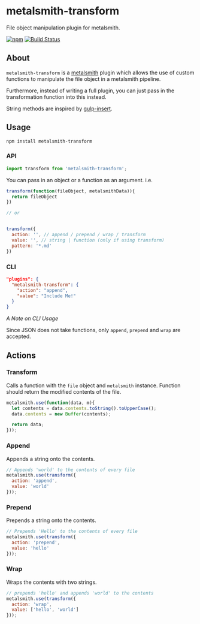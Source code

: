 # metalsmith-transform
File object manipulation plugin for metalsmith.

[![npm](https://img.shields.io/npm/v/metalsmith-transform.svg)](https://www.npmjs.com/package/metalsmith-transform)
[![Build Status](https://img.shields.io/travis/yeojz/metalsmith-transform.svg)](https://travis-ci.org/yeojz/metalsmith-transform)

## About
`metalsmith-transform` is a [metalsmith](http://http://www.metalsmith.io/) plugin which allows the use of custom functions to manipulate the file object in a metalsmith pipeline. 

Furthermore, instead of writing a full plugin, you can just pass in the transformation function into this instead.

String methods are inspired by [gulp-insert](https://www.npmjs.com/package/gulp-insert).


## Usage

```
npm install metalsmith-transform
```

### API
```js
import transform from 'metalsmith-transform';
```

You can pass in an object or a function as an argument. i.e.

```js
transform(function(fileObject, metalsmithData)){
  return fileObject
})

// or


transform({
  action: '', // append / prepend / wrap / transform
  value: '', // string | function (only if using transform)
  pattern: '*.md'
})
```


### CLI
```json
"plugins": {
  "metalsmith-transform": {
    "action": "append",
    "value": "Include Me!"
  }
}
```

*A Note on CLI Usage*

Since JSON does not take functions, only `append`, `prepend` and `wrap` are accepted.


## Actions


### Transform

Calls a function with the `file` object and `metalsmith` instance.
Function should return the modified contents of the file.

```js
metalsmith.use(function(data, m){
  let contents = data.contents.toString().toUpperCase();
  data.contents = new Buffer(contents);

  return data;
})); 
```

### Append

Appends a string onto the contents.

```js
// Appends 'world' to the contents of every file
metalsmith.use(transform({
  action: 'append',
  value: 'world'
})); 
```

### Prepend

Prepends a string onto the contents.

```js
// Prepends 'Hello' to the contents of every file
metalsmith.use(transform({
  action: 'prepend',
  value: 'hello'
}));
```
### Wrap

Wraps the contents with two strings.

```js
// prepends 'hello' and appends 'world' to the contents
metalsmith.use(transform({
  action: 'wrap',
  value: ['hello', 'world']
}));
```





